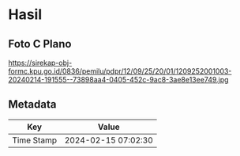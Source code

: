 # Hasil

## Foto C Plano

https://sirekap-obj-formc.kpu.go.id/0836/pemilu/pdpr/12/09/25/20/01/1209252001003-20240214-191555--73898aa4-0405-452c-9ac8-3ae8e13ee749.jpg


## Metadata

| Key        | Value               |
| ---------- | ------------------- |
| Time Stamp | 2024-02-15 07:02:30 |



